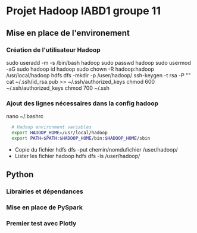 # Projet Hadoop IABD1 groupe 11

## Mise en place de l'environement

### Création de l'utilisateur Hadoop
sudo useradd -m -s /bin/bash hadoop
sudo passwd hadoop
sudo usermod -aG sudo hadoop
id hadoop
sudo chown -R hadoop:hadoop /usr/local/hadoop
hdfs dfs -mkdir -p /user/hadoop/
ssh-keygen -t rsa -P ""
cat ~/.ssh/id_rsa.pub >> ~/.ssh/authorized_keys
chmod 600 ~/.ssh/authorized_keys
chmod 700 ~/.ssh

### Ajout des lignes nécessaires dans la config hadoop
nano ~/.bashrc
```bash
  # Hadoop environment variables
  export HADOOP_HOME=/usr/local/hadoop
  export PATH=$PATH:$HADOOP_HOME/bin:$HADOOP_HOME/sbin
```
- Copie du fichier
hdfs dfs -put chemin/nomdufichier /user/hadoop/
- Lister les fichier hadoop
hdfs dfs -ls /user/hadoop/

## Python
### Librairies et dépendances

### Mise en place de PySpark

### Premier test avec Plotly

